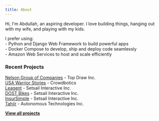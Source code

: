 ```yaml
---
title: About
---
```


Hi, I'm Abdullah, an aspiring developer. I love building things, hanging out with my wife, and playing with my kids.

I prefer using:  
\- Python and Django Web Framework to build powerful apps  
\- Docker Compose to develop, ship and deploy code seamlessly  
\- Amazon Web Services to host and scale efficiently

### Recent Projects
[Nelson Group of Companies](https://nlc.ca) - Top Draw Inc.  
[USA Warrior Stories](https://usawarriorstories.org) - Crowdbotics  
[Leagent](https://leagent.com) - Setsail Interactive Inc.  
[DOST Bikes](https://dostbikes.com) - Setsail Interactive Inc.  
[InsurSimple](https://insursimple.ca) - Setsail Interactive Inc.  
[Tahjir](https://tahjir.com) - Autonomous Technologies Inc.  

**[View all projects](projects.md)**
